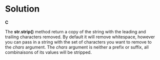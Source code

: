 # Solution

**C**

The **str.strip()** method return a copy of the string with the leading and trailing characters removed. By default it will remove whitespace, however you can pass in a string with the
set of characters you want to remove to the *chars* argument. The *chars* argument is neither a prefix or suffix, all combinaisons of its values will be stripped.